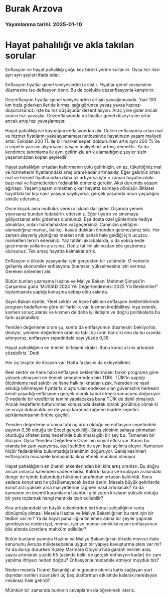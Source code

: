 # Burak Arzova

### Yayımlanma tarihi: 2025-01-10

# Hayat pahalılığı ve akla takılan sorular

Enflasyon ve hayat pahalılığı çoğu kez birbiri yerine kullanılır. Oysa her ikisi ayrı ayrı şeyleri ifade eder.

Enflasyon fiyatlar genel seviyesindeki artıştır. Fiyatlar genel seviyesinin düşmesine ise deflasyon denir. Bu da çoklukla dezenflasyonla karıştırılır.

Dezenflasyon fiyatlar genel seviyesindeki artışın yavaşlamasıdır. Yani 100 km hızla giderken ileride kırmızı ışığı görünce yavaş yavaş hızınızı düşürürsünüz. İşte bu hız düşüşüdür dezenflasyon. Araç yine gider ancak aracın hızı yavaşlar. Dezenflasyonda da fiyatlar genel düzeyi yine artar ancak artış hızı yavaşlamıştır.

Hayat pahalılığı ise kaynağını enflasyondan alır. Gelirin enflasyonla artan mal ve hizmet fiyatlarını yakalayamaması neticesinde hayatınızın yaşam maliyeti artar. Eskiden 200 TL ile bir market sepeti doldururken artık aynı 200 TL ile o sepetin yarısını alıyorsanız yaşam maliyetiniz artmış demektir. Ya da kendimce tanımlama ile aynı gelirinizle artık alamadığınız şeyler sizin yaşamınızdan kopan şeylerdir.

Hayat pahalılığını ortadan kaldırmanın yolu gelirinizin, en az, tükettiğiniz mal ve hizmetlerin fiyatlarındaki artış oranı kadar artmasıdır. Eğer geliriniz artan mal ve hizmet fiyatlarından daha az artıyorsa işte o zaman hayatınızdaki bazı mal ve hizmetlerden fedakârlık etmeniz gerekir. Aksi durumda yaşam ağırlaşır. Yaşam yaşam olmaktan çıkar hayatta kalmaya dönüşür. Bitkisel hayattaki bir kişi nasıl yaşıyor sayılıyorsa, gerçek yaşamda onun yaşadığını simüle edersiniz.

Önce küçük ama mutluluk veren alışkanlıklar gider. Dışarıda yemek yiyorsanız bundan fedakârlık edersiniz. Eğer tiyatro ve sinemaya gidiyorsanız artık gidemez olursunuz. Eşe dosta özel günlerinde hediye almaktan, onları hatırlamaktan vazgeçersiniz. Canınızın çektiğini alamadığınız market, balıkçı, kasap dükkânı önünden geçmezsiniz bile. Her zaman alışveriş yaptığınız market artık pahalı hale geldiği için ucuzcu marketleri tercih edersiniz. Yaz tatilini akrabalarda, o da yoksa evde geçirmenin yollarını ararsınız. Deniz tatilini aklınızdan bile geçiremez olursunuz. Tek amaç hayatta kalmaktır artık.

Enflasyon o ülkede yaşayanlar için gerçekten bir zulümdür. O nedenle gelişmiş ekonomiler enflasyonu önemser, yükselmesine izin vermez. Gereken önlemleri alır.

Bütün bunları yazmama Hazine ve Maliye Bakanı Mehmet Şimşek’in Çarşamba günü ‘MÜSİAD 2024 Yılı Değerlendirmesi 2025 Yılı Beklentileri" toplantısında yaptığı konuşma sebep oldu aslında.

Sayın Bakan özetle; ‘Reel sektör ve hane halkının enflasyon beklentilerinde program hedeflerine göre bir farklılık var, kısmen kredibiliteyi inşa ederek, kısmen sonuç alarak ve kısmen de daha iyi iletişim ve doğru politikalarla bu farkı azaltabiliriz.

Yeniden değerleme oranı şu, sonra da enflasyonun düşmesini bekliyorlar, deniyor, yeniden değerleme oranına tabii üç ürün hariç ki onu da bu oranda artırıyoruz, enflasyon sepetindeki payı yüzde 0,36.

Hayat pahalılığının en önemli birleşeni kiralar. Bunu konut arzını artırarak çözebiliriz.’ Dedi.

Her üç tespite de itirazım var. Hatta fazlasını da ekleyebilirim.

Reel sektör ve hane halkı enflasyon beklentilerindeki farkın programa göre yüksek olmasının en önemli sebeplerinden biri TÜİK. TÜİK’in yaptığı ölçümleme reel sektör ve hane halkını iknadan uzak. Nereden ve nasıl alındığı bilinmeyen fiyatlarla oluşturulan endekse olan güvensizlik herkesin kendi yaşadığı enflasyonu gerçek olarak kabul etmesi sonucunu doğuruyor. O nedenle bir kredibilite temini yapılacaksa buna TÜİK de dahil olmalıydı. Ancak hedeflerin tutturulması konusunda destek olarak görülmüş olmalı ki ne oraya dokunuldu ne de yargı kararına rağmen madde sepetini açıklamamasının önüne geçildi.

Yeniden değerleme oranına tabi üç ürün olduğu ve enflasyon sepetindeki payının 0,36 olduğu bir Excel gerçekliliği. Satış ekibinin sahaya çıkmadan oturduğu ofisten satış hedefinde bulunması gibi bir şey bu. Tamamen bir illüzyon. Oysa Yeniden Değerleme Oranı’nın sinyal etkisi var. Kamu bu oranda bir zam yapıyorsa, özel sektöre de aynı kapı açılmış oluyor. Kamunun hiçbir fedakârlıkta bulunmadığı izlenimini doğuruyor. Geniş kesimleri enflasyonla mücadele konusunda ikna etmek mümkün olmuyor.

Hayat pahalılığının en önemli etkenlerinden biri kira artış oranları. Bu doğru ancak onlarca kalemden sadece birisi. Kaldı ki kiracı ve kiralayan arasındaki denge de içinde bulunduğu hükümet tarafından ortadan kaldırıldı. Konu sadece konut arzı ile çözülemeyecek kadar derin. Mesela büyük şehirlerde konut arzı yüksek arsa maliyetlerine rağmen nasıl artırılacak? Ya da kamunun en önemli kurumlarını İstanbul gibi zaten kiraların yüksek olduğu bir yere toplamak hangi mantıkla izah edilebilir?

Kira artışlarındaki en büyük etkenlerden biri konut sahipliğinin ranta dönüşmüş olması. Mesela Hazine ve Maliye Bakanlığı’nın bu rant için bir tedbiri var mı? Ya da hayat pahalılığını önlemek adına bir şeyler yapmak gerekiyorsa neden işçi, memur, işçi ve memur emeklisi resmi enflasyonun bile altında ücretlere mahkûm edildiler?

Bütün bunların yanında Hazine ve Maliye Bakanlığı’nın ülkede mevcut ihale kanununu Avrupa müktesebatına uygun bir yapıya kavuşturma planı var mı? Ya da durup dururken Kuzey Marmara Otoyolu’nda garanti verilen araç sayısı artırılarak yüzde 65 (aslında belki de gerçek enflasyon kadar) bir zam yapılma ihtiyacı neden doğdu? Enflasyonla mücadele etmiyor muyduk biz?

Neden mesela Ticaret Bakanlığı alım gücüne olumlu katkı sağlayan yurt dışından verilen siparişleri üç beş platformun etkisinde kalarak neredeyse imkânsız hale getirdi?

Mümkün bir zamanda bunların cevaplarını da öğrenmek isteriz.







